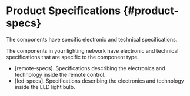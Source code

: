 # Product Specifications {#product-specs}

The <span data-hd-keyref="product-name" />components have specific electronic and technical specifications.

The components in your lighting network have electronic and technical specifications that are specific to the component type.

-   [remote-specs]. Specifications describing the electronics and technology inside the remote control.
-   [led-specs]. Specifications describing the electronics and technology inside the LED light bulb.
